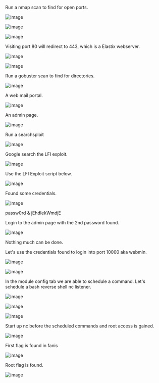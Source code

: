 Run a nmap scan to find for open ports.

![image](https://user-images.githubusercontent.com/93418272/182269745-9543bb1b-e5c8-4d8e-a3d4-163323e6fb22.png)

![image](https://user-images.githubusercontent.com/93418272/182269762-42759987-36d0-475f-80d9-863b9e5f04a0.png)

![image](https://user-images.githubusercontent.com/93418272/182269773-f6a8ab88-a98e-4406-b7e3-1afc4235863c.png)


Visiting port 80 will redirect to 443, which is a Elastix webserver.

![image](https://user-images.githubusercontent.com/93418272/182269777-565be0c2-e4b9-4fa8-a996-0599b96df6b3.png)

![image](https://user-images.githubusercontent.com/93418272/182269781-16ca96b9-e2bf-4aa5-a0b3-383715f93786.png)


Run a gobuster scan to find for directories.

![image](https://user-images.githubusercontent.com/93418272/182269791-6dece84e-2e75-4c2e-9567-c950fc41007f.png)


A web mail portal.

![image](https://user-images.githubusercontent.com/93418272/182269801-b5016814-c641-4e79-a323-1a5c95113fb2.png)


An admin page.

![image](https://user-images.githubusercontent.com/93418272/182269808-0d1019db-d0d0-46ba-ab3d-cce639ac7b05.png)


Run a searchsploit 

![image](https://user-images.githubusercontent.com/93418272/182269829-fe1d370f-d6a4-4dbb-b630-9c845007b8d4.png)


Google search the LFI exploit.

![image](https://user-images.githubusercontent.com/93418272/182269846-9f76f88b-94bd-469e-8b89-79988783a4e6.png)


Use the LFI Exploit script below.

![image](https://user-images.githubusercontent.com/93418272/182269860-cb6d0055-b94f-41fb-afeb-52c7c3f68e87.png)


Found some credentials. 

![image](https://user-images.githubusercontent.com/93418272/182269876-bd0cb063-612f-49a0-9501-7d3d2321edc7.png)


passw0rd & jEhdIekWmdjE

Login to the admin page with the 2nd password found. 

![image](https://user-images.githubusercontent.com/93418272/182269895-88a37c61-3f37-4341-a5df-7101fb43f89b.png)


Nothing much can be done.

Let's use the credentials found to login into port 10000 aka webmin.

![image](https://user-images.githubusercontent.com/93418272/182269912-c7abf195-cbdb-41da-af25-e422da36eb92.png)

![image](https://user-images.githubusercontent.com/93418272/182269927-5d47b72d-b3e6-4ef0-b4dd-a44be948a598.png)

In the module config tab we are able to schedule a command. Let's schedule a  bash reverse shell nc listener. 

![image](https://user-images.githubusercontent.com/93418272/182269948-684cf52f-084c-4cf2-9cbd-5fc190701ae2.png)

![image](https://user-images.githubusercontent.com/93418272/182269960-3aa22a68-366e-4e10-aef2-830ec77b3354.png)

![image](https://user-images.githubusercontent.com/93418272/182269988-6717bf8d-d40c-4211-9d85-60f863d59e7d.png)


Start up nc before the scheduled commands and root access is gained. 

![image](https://user-images.githubusercontent.com/93418272/182270002-6ca059ec-879e-46a0-be7e-9a454ac54f2e.png)


First flag is found in fanis 

![image](https://user-images.githubusercontent.com/93418272/182270019-1476a47d-0e7f-4bfc-a36a-2710852c5c20.png)


Root flag is found.

![image](https://user-images.githubusercontent.com/93418272/182270032-9e59874b-a058-4f86-87de-cd14f240262a.png)
